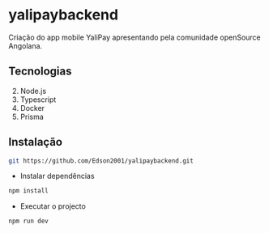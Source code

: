 # yalipaybackend

Criação do app mobile YaliPay apresentando pela comunidade openSource Angolana.

## Tecnologias
2. Node.js
1. Typescript
2. Docker
3. Prisma


## Instalação

```bash
git https://github.com/Edson2001/yalipaybackend.git
```

- Instalar dependências

```bash
npm install
```

- Executar o projecto

```bash
npm run dev
```

